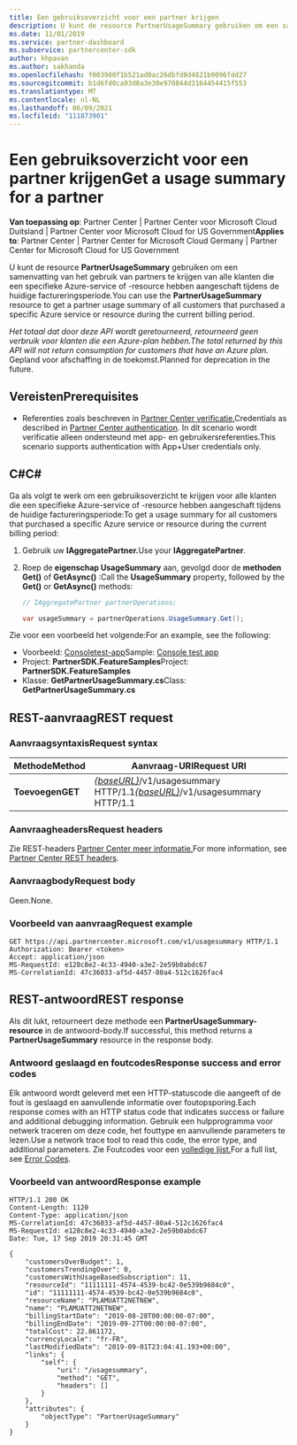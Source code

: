 ```yaml
---
title: Een gebruiksoverzicht voor een partner krijgen
description: U kunt de resource PartnerUsageSummary gebruiken om een samenvatting van het gebruik van partners te krijgen van alle klanten die een specifieke Azure-service of -resource hebben aangeschaft tijdens de huidige factureringsperiode.
ms.date: 11/01/2019
ms.service: partner-dashboard
ms.subservice: partnercenter-sdk
author: khpavan
ms.author: sakhanda
ms.openlocfilehash: f003980f1b521ad0ac26dbfd0d4821b9096fdd27
ms.sourcegitcommit: b1d6fd0ca93d8a3e30e970844d3164454415f553
ms.translationtype: MT
ms.contentlocale: nl-NL
ms.lasthandoff: 06/09/2021
ms.locfileid: "111873901"
---
```

# <a name="get-a-usage-summary-for-a-partner"></a><span data-ttu-id="1a7b2-103">Een gebruiksoverzicht voor een partner krijgen</span><span class="sxs-lookup"><span data-stu-id="1a7b2-103">Get a usage summary for a partner</span></span>

<span data-ttu-id="1a7b2-104">**Van toepassing op**: Partner Center | Partner Center voor Microsoft Cloud Duitsland | Partner Center voor Microsoft Cloud for US Government</span><span class="sxs-lookup"><span data-stu-id="1a7b2-104">**Applies to**: Partner Center | Partner Center for Microsoft Cloud Germany | Partner Center for Microsoft Cloud for US Government</span></span>

<span data-ttu-id="1a7b2-105">U kunt de resource **PartnerUsageSummary** gebruiken om een samenvatting van het gebruik van partners te krijgen van alle klanten die een specifieke Azure-service of -resource hebben aangeschaft tijdens de huidige factureringsperiode.</span><span class="sxs-lookup"><span data-stu-id="1a7b2-105">You can use the **PartnerUsageSummary** resource to get a partner usage summary of all customers that purchased a specific Azure service or resource during the current billing period.</span></span>

<span data-ttu-id="1a7b2-106">*Het totaal dat door deze API wordt geretourneerd, retourneerd geen verbruik voor klanten die een Azure-plan hebben.*</span><span class="sxs-lookup"><span data-stu-id="1a7b2-106">*The total returned by this API will not return consumption for customers that have an Azure plan.*</span></span> <span data-ttu-id="1a7b2-107">Gepland voor afschaffing in de toekomst.</span><span class="sxs-lookup"><span data-stu-id="1a7b2-107">Planned for deprecation in the future.</span></span>

## <a name="prerequisites"></a><span data-ttu-id="1a7b2-108">Vereisten</span><span class="sxs-lookup"><span data-stu-id="1a7b2-108">Prerequisites</span></span>

- <span data-ttu-id="1a7b2-109">Referenties zoals beschreven in [Partner Center verificatie.](partner-center-authentication.md)</span><span class="sxs-lookup"><span data-stu-id="1a7b2-109">Credentials as described in [Partner Center authentication](partner-center-authentication.md).</span></span> <span data-ttu-id="1a7b2-110">In dit scenario wordt verificatie alleen ondersteund met app- en gebruikersreferenties.</span><span class="sxs-lookup"><span data-stu-id="1a7b2-110">This scenario supports authentication with App+User credentials only.</span></span>

## <a name="c"></a><span data-ttu-id="1a7b2-111">C\#</span><span class="sxs-lookup"><span data-stu-id="1a7b2-111">C\#</span></span>

<span data-ttu-id="1a7b2-112">Ga als volgt te werk om een gebruiksoverzicht te krijgen voor alle klanten die een specifieke Azure-service of -resource hebben aangeschaft tijdens de huidige factureringsperiode:</span><span class="sxs-lookup"><span data-stu-id="1a7b2-112">To get a usage summary for all customers that purchased a specific Azure service or resource during the current billing period:</span></span>

1. <span data-ttu-id="1a7b2-113">Gebruik uw **IAggregatePartner.**</span><span class="sxs-lookup"><span data-stu-id="1a7b2-113">Use your **IAggregatePartner**.</span></span>

2. <span data-ttu-id="1a7b2-114">Roep de **eigenschap UsageSummary** aan, gevolgd door de **methoden Get()** of **GetAsync()** :</span><span class="sxs-lookup"><span data-stu-id="1a7b2-114">Call the **UsageSummary** property, followed by the **Get()** or **GetAsync()** methods:</span></span>

    ``` csharp
    // IAggregatePartner partnerOperations;

    var usageSummary = partnerOperations.UsageSummary.Get();
    ```

<span data-ttu-id="1a7b2-115">Zie voor een voorbeeld het volgende:</span><span class="sxs-lookup"><span data-stu-id="1a7b2-115">For an example, see the following:</span></span>

- <span data-ttu-id="1a7b2-116">Voorbeeld: [Consoletest-app](console-test-app.md)</span><span class="sxs-lookup"><span data-stu-id="1a7b2-116">Sample: [Console test app](console-test-app.md)</span></span>
- <span data-ttu-id="1a7b2-117">Project: **PartnerSDK.FeatureSamples**</span><span class="sxs-lookup"><span data-stu-id="1a7b2-117">Project: **PartnerSDK.FeatureSamples**</span></span>
- <span data-ttu-id="1a7b2-118">Klasse: **GetPartnerUsageSummary.cs**</span><span class="sxs-lookup"><span data-stu-id="1a7b2-118">Class: **GetPartnerUsageSummary.cs**</span></span>

## <a name="rest-request"></a><span data-ttu-id="1a7b2-119">REST-aanvraag</span><span class="sxs-lookup"><span data-stu-id="1a7b2-119">REST request</span></span>

### <a name="request-syntax"></a><span data-ttu-id="1a7b2-120">Aanvraagsyntaxis</span><span class="sxs-lookup"><span data-stu-id="1a7b2-120">Request syntax</span></span>

| <span data-ttu-id="1a7b2-121">Methode</span><span class="sxs-lookup"><span data-stu-id="1a7b2-121">Method</span></span>  | <span data-ttu-id="1a7b2-122">Aanvraag-URI</span><span class="sxs-lookup"><span data-stu-id="1a7b2-122">Request URI</span></span>                                                         |
|---------|---------------------------------------------------------------------|
| <span data-ttu-id="1a7b2-123">**Toevoegen**</span><span class="sxs-lookup"><span data-stu-id="1a7b2-123">**GET**</span></span> | <span data-ttu-id="1a7b2-124">[*{baseURL}*](partner-center-rest-urls.md)/v1/usagesummary HTTP/1.1</span><span class="sxs-lookup"><span data-stu-id="1a7b2-124">[*{baseURL}*](partner-center-rest-urls.md)/v1/usagesummary HTTP/1.1</span></span> |

### <a name="request-headers"></a><span data-ttu-id="1a7b2-125">Aanvraagheaders</span><span class="sxs-lookup"><span data-stu-id="1a7b2-125">Request headers</span></span>

<span data-ttu-id="1a7b2-126">Zie REST-headers [Partner Center meer informatie.](headers.md)</span><span class="sxs-lookup"><span data-stu-id="1a7b2-126">For more information, see [Partner Center REST headers](headers.md).</span></span>

### <a name="request-body"></a><span data-ttu-id="1a7b2-127">Aanvraagbody</span><span class="sxs-lookup"><span data-stu-id="1a7b2-127">Request body</span></span>

<span data-ttu-id="1a7b2-128">Geen.</span><span class="sxs-lookup"><span data-stu-id="1a7b2-128">None.</span></span>

### <a name="request-example"></a><span data-ttu-id="1a7b2-129">Voorbeeld van aanvraag</span><span class="sxs-lookup"><span data-stu-id="1a7b2-129">Request example</span></span>

```http
GET https://api.partnercenter.microsoft.com/v1/usagesummary HTTP/1.1
Authorization: Bearer <token>
Accept: application/json
MS-RequestId: e128c8e2-4c33-4940-a3e2-2e59b0abdc67
MS-CorrelationId: 47c36033-af5d-4457-80a4-512c1626fac4
```

## <a name="rest-response"></a><span data-ttu-id="1a7b2-130">REST-antwoord</span><span class="sxs-lookup"><span data-stu-id="1a7b2-130">REST response</span></span>

<span data-ttu-id="1a7b2-131">Als dit lukt, retourneert deze methode een **PartnerUsageSummary-resource** in de antwoord-body.</span><span class="sxs-lookup"><span data-stu-id="1a7b2-131">If successful, this method returns a **PartnerUsageSummary** resource in the response body.</span></span>

### <a name="response-success-and-error-codes"></a><span data-ttu-id="1a7b2-132">Antwoord geslaagd en foutcodes</span><span class="sxs-lookup"><span data-stu-id="1a7b2-132">Response success and error codes</span></span>

<span data-ttu-id="1a7b2-133">Elk antwoord wordt geleverd met een HTTP-statuscode die aangeeft of de fout is geslaagd en aanvullende informatie over foutopsporing.</span><span class="sxs-lookup"><span data-stu-id="1a7b2-133">Each response comes with an HTTP status code that indicates success or failure and additional debugging information.</span></span> <span data-ttu-id="1a7b2-134">Gebruik een hulpprogramma voor netwerk traceren om deze code, het fouttype en aanvullende parameters te lezen.</span><span class="sxs-lookup"><span data-stu-id="1a7b2-134">Use a network trace tool to read this code, the error type, and additional parameters.</span></span> <span data-ttu-id="1a7b2-135">Zie Foutcodes voor een [volledige lijst.](error-codes.md)</span><span class="sxs-lookup"><span data-stu-id="1a7b2-135">For a full list, see [Error Codes](error-codes.md).</span></span>

### <a name="response-example"></a><span data-ttu-id="1a7b2-136">Voorbeeld van antwoord</span><span class="sxs-lookup"><span data-stu-id="1a7b2-136">Response example</span></span>

```http
HTTP/1.1 200 OK
Content-Length: 1120
Content-Type: application/json
MS-CorrelationId: 47c36033-af5d-4457-80a4-512c1626fac4
MS-RequestId: e128c8e2-4c33-4940-a3e2-2e59b0abdc67
Date: Tue, 17 Sep 2019 20:31:45 GMT

{
    "customersOverBudget": 1,
    "customersTrendingOver": 0,
    "customersWithUsageBasedSubscription": 11,
    "resourceId": "11111111-4574-4539-bc42-0e539b9684c0",
    "id": "11111111-4574-4539-bc42-0e539b9684c0",
    "resourceName": "PLAMUATT2NETNEW",
    "name": "PLAMUATT2NETNEW",
    "billingStartDate": "2019-08-28T00:00:00-07:00",
    "billingEndDate": "2019-09-27T00:00:00-07:00",
    "totalCost": 22.861172,
    "currencyLocale": "fr-FR",
    "lastModifiedDate": "2019-09-01T23:04:41.193+00:00",
    "links": {
        "self": {
            "uri": "/usagesummary",
            "method": "GET",
            "headers": []
        }
    },
    "attributes": {
        "objectType": "PartnerUsageSummary"
    }
}
```
